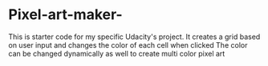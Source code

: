 # Pixel-art-maker-

This is starter code for my specific Udacity's project.
It creates a grid based on user input and changes the color of each cell when clicked
The color can be changed dynamically as well to create multi color pixel art 
